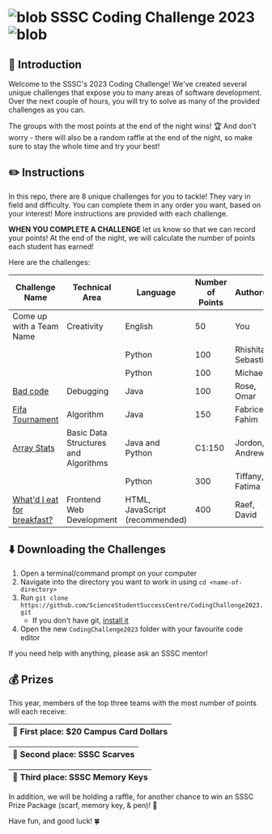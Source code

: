 # ![blob](https://emojis.slackmojis.com/emojis/images/1471119456/981/fast_parrot.gif?1471119456) SSSC Coding Challenge 2023 ![blob](https://emojis.slackmojis.com/emojis/images/1471119456/981/fast_parrot.gif?1471119456)

## 🥳 Introduction

Welcome to the SSSC's 2023 Coding Challenge! We've created several unique challenges that expose you to many areas of software development. Over the next couple of hours, you will try to solve as many of the provided challenges as you can.

The groups with the most points at the end of the night wins! 🏆 And don't worry - there will also be a random raffle at the end of the night, so make sure to stay the whole time and try your best!

## ✏️ Instructions

In this repo, there are 8 unique challenges for you to tackle! They vary in field and difficulty. You can complete them in any order you want, based on your interest! More instructions are provided with each challenge.

**WHEN YOU COMPLETE A CHALLENGE** let us know so that we can record your points! At the end of the night, we will calculate the number of points each student has earned!

Here are the challenges:

| Challenge Name          | Technical Area                 | Language                       | Number of Points | Author(s)         |
|-------------------------|--------------------------------|--------------------------------|------------------|-------------------|
| Come up with a Team Name  | Creativity                   | English                        | 50               | You               |
|                           |                              | Python                         | 100              | Rhishita, Sebastian |
|                           |                              | Python                         | 100              | Michael           |
| [Bad code](debugging_challenge)                          | Debugging                           | Java                           | 100              | Rose, Omar        |
|     [Fifa Tournament](Fifa%20Tournament)                |  Algorithm                             | Java                           | 150              | Fabrice, Fahim    |
| [Array Stats](Array%20Stats) | Basic Data Structures and Algorithms|  Java and Python     | C1:150              | Jordon, Andrew  |
|                           |                              | Python                         | 300              | Tiffany, Fatima   |
| [What'd I eat for breakfast?](nutrition-tracker) | Frontend Web Development     | HTML, JavaScript (recommended) | 400              | Raef, David       |


<!--
| [Fibonacci](Fibonacci.py)               | Algorithms and Data Structures | Any                            | 100              | Jake              |
| [Matching Brackets](matching_brackets.py)       | Algorithms and Data Structures | Any                            | 200              | Gordon, Callum    |
| [Squid Game](SquidGame)              | Object-Oriented Programming    | Java                           | 300              | Omar, Sebastian   |
| [Spin the Wheel](SpinTheWheel)          | Terminal-based Game            | Any                 | 200 + (2x100 Bonus)              | Michelle, Tiffany |
| [Replicate the Animation](animations) | Frontend Web Development       | CSS and HTML                   | 400              | Alejandra         |
| [Web Server](BackendChallenge)              | Backend Web Development        | JavaScript (Node.js) or Python | 500              | David             |
-->

## ⬇️ Downloading the Challenges

1. Open a terminal/command prompt on your computer
2. Navigate into the directory you want to work in using `cd <name-of-directory>`
3. Run `git clone https://github.com/ScienceStudentSuccessCentre/CodingChallenge2023.git`
    - If you don't have git, [install it](https://git-scm.com/download)
4. Open the new `CodingChallenge2023` folder with your favourite code editor

If you need help with anything, please ask an SSSC mentor!


## 💰 Prizes
This year, members of the top three teams with the most number of points will each receive:

| **🥇 First place**: $20 Campus Card Dollars |
| --- |

| **🥈 Second place**: SSSC Scarves |
| --- |

| **🥉 Third place**: SSSC Memory Keys |
| --- |

In addition, we will be holding a raffle, for another chance to win an SSSC Prize Package (scarf, memory key, & pen)! 🤯

Have fun, and good luck! 🍀
